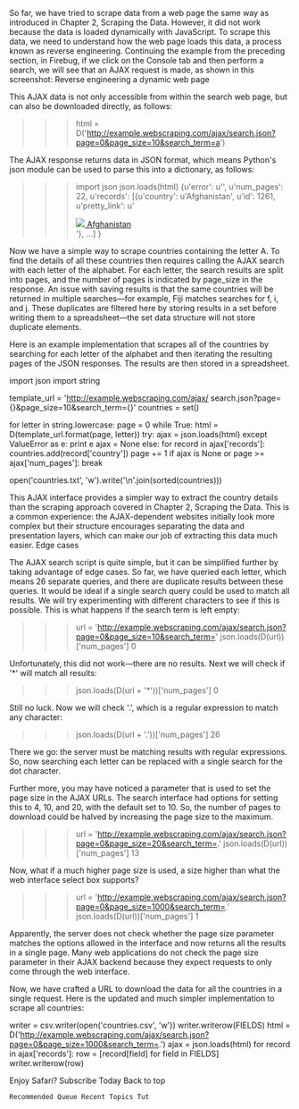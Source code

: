 So far, we have tried to scrape data from a web page the same way as introduced in Chapter 2, Scraping the Data. However, it did not work because the data is loaded dynamically with JavaScript. To scrape this data, we need to understand how the web page loads this data, a process known as reverse engineering. Continuing the example from the preceding section, in Firebug, if we click on the Console tab and then perform a search, we will see that an AJAX request is made, as shown in this screenshot:
Reverse engineering a dynamic web page

This AJAX data is not only accessible from within the search web page, but can also be downloaded directly, as follows:

>>> html = D('http://example.webscraping.com/ajax/search.json?page=0&page_size=10&search_term=a')

The AJAX response returns data in JSON format, which means Python's json module can be used to parse this into a dictionary, as follows:

>>> import json
>>> json.loads(html)
{u'error': u'',
  u'num_pages': 22,
  u'records': [{u'country': u'Afghanistan',
    u'id': 1261,
    u'pretty_link': u'<div><a href="/view/Afghanistan-1"><img src="/places/static/images/flags/af.png" /> Afghanistan</a></div>'},
  ...]
}

Now we have a simple way to scrape countries containing the letter A. To find the details of all these countries then requires calling the AJAX search with each letter of the alphabet. For each letter, the search results are split into pages, and the number of pages is indicated by page_size in the response. An issue with saving results is that the same countries will be returned in multiple searches—for example, Fiji matches searches for f, i, and j. These duplicates are filtered here by storing results in a set before writing them to a spreadsheet—the set data structure will not store duplicate elements.

Here is an example implementation that scrapes all of the countries by searching for each letter of the alphabet and then iterating the resulting pages of the JSON responses. The results are then stored in a spreadsheet.

import json
import string

template_url =
  'http://example.webscraping.com/ajax/
    search.json?page={}&page_size=10&search_term={}'
countries = set()

for letter in string.lowercase:
    page = 0
    while True:
        html = D(template_url.format(page, letter))
        try:
            ajax = json.loads(html)
        except ValueError as e:
            print e
            ajax = None
        else:
            for record in ajax['records']:
                countries.add(record['country'])
        page += 1
        if ajax is None or page >= ajax['num_pages']:
            break

open('countries.txt', 'w').write('\n'.join(sorted(countries)))

This AJAX interface provides a simpler way to extract the country details than the scraping approach covered in Chapter 2, Scraping the Data. This is a common experience: the AJAX-dependent websites initially look more complex but their structure encourages separating the data and presentation layers, which can make our job of extracting this data much easier.
Edge cases

The AJAX search script is quite simple, but it can be simplified further by taking advantage of edge cases. So far, we have queried each letter, which means 26 separate queries, and there are duplicate results between these queries. It would be ideal if a single search query could be used to match all results. We will try experimenting with different characters to see if this is possible. This is what happens if the search term is left empty:

>>> url = 'http://example.webscraping.com/ajax/search.json?page=0&page_size=10&search_term='
>>> json.loads(D(url))['num_pages']
0

Unfortunately, this did not work—there are no results. Next we will check if '*' will match all results:

>>> json.loads(D(url + '*'))['num_pages']
0

Still no luck. Now we will check '.', which is a regular expression to match any character:

>>> json.loads(D(url + '.'))['num_pages']
26

There we go: the server must be matching results with regular expressions. So, now searching each letter can be replaced with a single search for the dot character.

Further more, you may have noticed a parameter that is used to set the page size in the AJAX URLs. The search interface had options for setting this to 4, 10, and 20, with the default set to 10. So, the number of pages to download could be halved by increasing the page size to the maximum.

>>> url = 'http://example.webscraping.com/ajax/search.json?page=0&page_size=20&search_term=.'
>>> json.loads(D(url))['num_pages']
13

Now, what if a much higher page size is used, a size higher than what the web interface select box supports?

>>> url = 'http://example.webscraping.com/ajax/search.json?page=0&page_size=1000&search_term=.'
>>> json.loads(D(url))['num_pages']
1

Apparently, the server does not check whether the page size parameter matches the options allowed in the interface and now returns all the results in a single page. Many web applications do not check the page size parameter in their AJAX backend because they expect requests to only come through the web interface.

Now, we have crafted a URL to download the data for all the countries in a single request. Here is the updated and much simpler implementation to scrape all countries:

writer = csv.writer(open('countries.csv', 'w'))
writer.writerow(FIELDS)
html = D('http://example.webscraping.com/ajax/search.json?page=0&page_size=1000&search_term=.')
ajax = json.loads(html)
for record in ajax['records']:
    row = [record[field] for field in FIELDS]
    writer.writerow(row)

Enjoy Safari? Subscribe Today
Back to top

    Recommended Queue Recent Topics Tut